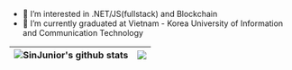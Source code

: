 - 👀 I’m interested in .NET/JS(fullstack) and Blockchain
- 🌱 I’m currently graduated at Vietnam - Korea University of Information and Communication Technology


| <a><img align="center" src="https://github-readme-stats.vercel.app/api/top-langs/?username=sinjunior&layout=compact&hide=html,css,blade&langs_count=8" alt="SinJunior's github stats" /></a> | <a><img align="center" src="https://github-readme-stats.vercel.app/api/top-langs/?username=sinjunior&layout=compact&theme=buefy&hide_border=true" /></a> |
| ------------- | ------------- |
<!---
SinJunior/SinJunior is a ✨ special ✨ repository because its `README.md` (this file) appears on your GitHub profile.
You can click the Preview link to take a look at your changes.
--->
